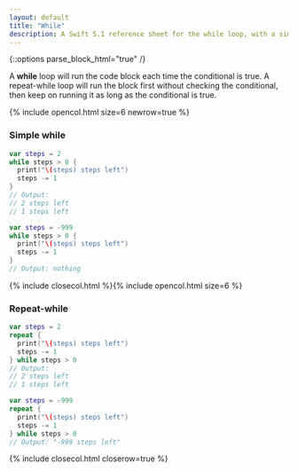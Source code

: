 ```yaml
---
layout: default
title: "While"
description: A Swift 5.1 reference sheet for the while loop, with a simple while and a repeat-while example.
---
```

{::options parse_block_html="true" /}

A **while** loop will run the code block each time the conditional is true. A repeat-while loop will run the block first without checking the conditional, then keep on running it as long as the conditional is true.

{% include opencol.html size=6 newrow=true %}

### Simple while

```swift
var steps = 2
while steps > 0 {
  print("\(steps) steps left")
  steps -= 1
}
// Output:
// 2 steps left
// 1 steps left
```
```swift
var steps = -999
while steps > 0 {
  print("\(steps) steps left")
  steps -= 1
}
// Output: nothing
```

{% include closecol.html %}{% include opencol.html size=6 %}

### Repeat-while

```swift
var steps = 2
repeat {
  print("\(steps) steps left")
  steps -= 1
} while steps > 0
// Output:
// 2 steps left
// 1 steps left
```
```swift
var steps = -999
repeat {
  print("\(steps) steps left")
  steps -= 1
} while steps > 0
// Output: "-999 steps left"
```

{% include closecol.html closerow=true %}